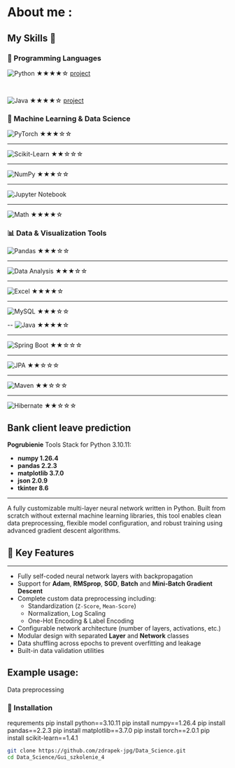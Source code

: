 # About me :

## My Skills 🧠

### 🐍 Programming Languages  
![Python](https://img.shields.io/badge/Python-3776AB?style=for-the-badge&logo=python&logoColor=white) ★★★★☆  [project](https://github.com/zdrapek-jpg/Data_Science/tree/main/Gui_szkolenie_4)

<br>

![Java](https://img.shields.io/badge/Java-ED8B00?style=for-the-badge&logo=openjdk&logoColor=white) ★★★★☆ [project](https://github.com/zdrapek-jpg/RezerwacjaWizyt1)




### 🧠 Machine Learning & Data Science 
![PyTorch](https://img.shields.io/badge/PyTorch-EE4C2C?style=for-the-badge&logo=pytorch&logoColor=white) ★★★☆☆  

---
![Scikit-Learn](https://img.shields.io/badge/Scikit--Learn-F7931E?style=for-the-badge&logo=scikit-learn&logoColor=white) ★★☆☆☆  

---


![NumPy](https://img.shields.io/badge/NumPy-013243?style=for-the-badge&logo=NumPy&logoColor=white) ★★★☆☆ 

---

![Jupyter Notebook](https://img.shields.io/badge/Jupyter-F37626?style=for-the-badge&logo=jupyter&logoColor=white) 

---

![Math](https://img.shields.io/badge/Math-logic%20and%20models-blue?style=for-the-badge) ★★★★☆  


### 📊 Data & Visualization Tools  

![Pandas](https://img.shields.io/badge/Pandas-150458?style=for-the-badge&logo=pandas&logoColor=white) ★★★☆☆  

---
![Data Analysis](https://img.shields.io/badge/Data%20Analysis-insights%20from%20data-9c27b0?style=for-the-badge&logo=chart-bar&logoColor=white) ★★★☆☆

---
![Excel](https://img.shields.io/badge/Excel-217346?style=for-the-badge&logo=microsoft-excel&logoColor=white) ★★★★☆  

---

![MySQL](https://img.shields.io/badge/MySQL-4479A1?style=for-the-badge&logo=mysql&logoColor=white) ★★★☆☆


--
![Java](https://img.shields.io/badge/Java-ED8B00?style=for-the-badge&logo=openjdk&logoColor=white) ★★★★☆

---
![Spring Boot](https://img.shields.io/badge/Spring%20Boot-6DB33F?style=for-the-badge&logo=spring-boot&logoColor=white) ★★☆☆☆

---
![JPA](https://img.shields.io/badge/JPA-007396?style=for-the-badge&logo=java&logoColor=white) ★★☆☆☆

---
![Maven](https://img.shields.io/badge/Maven-C71A36?style=for-the-badge&logo=apache-maven&logoColor=white) ★★☆☆☆

---
![Hibernate](https://img.shields.io/badge/Hibernate-59666C?style=for-the-badge&logo=hibernate&logoColor=white) ★★☆☆☆

## Bank client leave prediction
**Pogrubienie**  Tools Stack  for Python 3.10.11:
- **numpy  1.26.4**
- **pandas 2.2.3**
- **matplotlib 3.7.0**
- **json 2.0.9**
- **tkinter 8.6**
  
---
A fully customizable multi-layer neural network written in Python. Built from scratch without external machine learning libraries, this tool enables clean data preprocessing, flexible model configuration, and robust training using advanced gradient descent algorithms.
## 🌟 Key Features
---

- Fully self-coded neural network layers with backpropagation
- Support for **Adam**, **RMSprop**, **SGD**, **Batch** and **Mini-Batch Gradient Descent**
- Complete custom data preprocessing including:
  - Standardization (`Z-Score`, `Mean-Score`)
  - Normalization, Log Scaling
  - One-Hot Encoding & Label Encoding
- Configurable network architecture (number of layers, activations, etc.)
- Modular design with separated **Layer** and **Network** classes
- Data shuffling across epochs to prevent overfitting and leakage
- Built-in data validation utilities
## Example usage:
Data preprocessing




### 🔧 Installation

requrements 
pip install python==3.10.11
pip install numpy==1.26.4
pip install pandas==2.2.3
pip install matplotlib==3.7.0
pip install torch==2.0.1
pip install scikit-learn==1.4.1

```bash
git clone https://github.com/zdrapek-jpg/Data_Science.git
cd Data_Science/Gui_szkolenie_4


